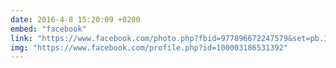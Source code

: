 ```yaml
---
date: 2016-4-8 15:20:09 +0200
embed: "facebook"
link: "https://www.facebook.com/photo.php?fbid=977896672247579&set=pb.100000817666251.-2207520000.1464868007.&type=3&theater"
img: "https://www.facebook.com/profile.php?id=100003186531392"
---
```

